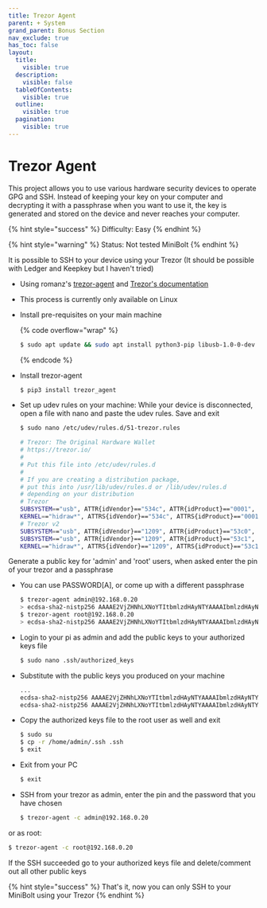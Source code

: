 ```yaml
---
title: Trezor Agent
parent: + System
grand_parent: Bonus Section
nav_exclude: true
has_toc: false
layout:
  title:
    visible: true
  description:
    visible: false
  tableOfContents:
    visible: true
  outline:
    visible: true
  pagination:
    visible: true
---
```


# Trezor Agent

This project allows you to use various hardware security devices to operate GPG and SSH. Instead of keeping your key on your computer and decrypting it with a passphrase when you want to use it, the key is generated and stored on the device and never reaches your computer.

{% hint style="success" %}
Difficulty: Easy
{% endhint %}

{% hint style="warning" %}
Status: Not tested MiniBolt
{% endhint %}

It is possible to SSH to your device using your Trezor (It should be possible with Ledger and Keepkey but I haven't tried)

* Using romanz's [trezor-agent](https://github.com/romanz/trezor-agent) and [Trezor's documentation](https://wiki.trezor.io/Apps:SSH\_agent)
* This process is currently only available on Linux
*   Install pre-requisites on your main machine

    {% code overflow="wrap" %}
    ```sh
    $ sudo apt update && sudo apt install python3-pip libusb-1.0-0-dev libudev-dev pinentry-curses
    ```
    {% endcode %}
*   Install trezor-agent

    ```sh
    $ pip3 install trezor_agent
    ```
*   Set up udev rules on your machine: While your device is disconnected, open a file with nano and paste the udev rules. Save and exit

    ```sh
    $ sudo nano /etc/udev/rules.d/51-trezor.rules
    ```

    ```sh
    # Trezor: The Original Hardware Wallet
    # https://trezor.io/
    #
    # Put this file into /etc/udev/rules.d
    #
    # If you are creating a distribution package,
    # put this into /usr/lib/udev/rules.d or /lib/udev/rules.d
    # depending on your distribution
    # Trezor
    SUBSYSTEM=="usb", ATTR{idVendor}=="534c", ATTR{idProduct}=="0001", MODE="0660", GROUP="plugdev", TAG+="uaccess", TAG+="udev-acl", SYMLINK+="trezor%n"
    KERNEL=="hidraw*", ATTRS{idVendor}=="534c", ATTRS{idProduct}=="0001", MODE="0660", GROUP="plugdev", TAG+="uaccess", TAG+="udev-acl"
    # Trezor v2
    SUBSYSTEM=="usb", ATTR{idVendor}=="1209", ATTR{idProduct}=="53c0", MODE="0660", GROUP="plugdev", TAG+="uaccess", TAG+="udev-acl", SYMLINK+="trezor%n"
    SUBSYSTEM=="usb", ATTR{idVendor}=="1209", ATTR{idProduct}=="53c1", MODE="0660", GROUP="plugdev", TAG+="uaccess", TAG+="udev-acl", SYMLINK+="trezor%n"
    KERNEL=="hidraw*", ATTRS{idVendor}=="1209", ATTRS{idProduct}=="53c1", MODE="0660", GROUP="plugdev", TAG+="uaccess", TAG+="udev-acl"
    ```

Generate a public key for 'admin' and 'root' users, when asked enter the pin of your trezor and a passphrase

*   You can use PASSWORD\[A], or come up with a different passphrase

    ```sh
    $ trezor-agent admin@192.168.0.20
    > ecdsa-sha2-nistp256 AAAAE2VjZHNhLXNoYTItbmlzdHAyNTYAAAAIbmlzdHAyNTYAAABBBByrPrzZXq3ysny74YhYC3AQLBEx7ocjG7oy3C0r+dYui772sOxjDjTj+Ra+Pi7tDjO+m0kcfiMcRjxbB9eF/dg= <ssh://admin@192.168.0.20|nist256p1>
    $ trezor-agent root@192.168.0.20
    > ecdsa-sha2-nistp256 AAAAE2VjZHNhLXNoYTItbmlzdHAyNTYAAAAIbmlzdHAyNTYAAABBBCD4lnzAIDCcMbA3MRjBALsAl4oQf2A1ILYyC/HtB6MeyPo5znrfuxcRdSSPHQ3AuN3/i7taZB2uZukPxZ+zbLA= <ssh://root@192.168.0.60|nist256p1>
    ```
*   Login to your pi as admin and add the public keys to your authorized keys file

    ```sh
    $ sudo nano .ssh/authorized_keys
    ```
*   Substitute with the public keys you produced on your machine

    ```sh
    ...
    ecdsa-sha2-nistp256 AAAAE2VjZHNhLXNoYTItbmlzdHAyNTYAAAAIbmlzdHAyNTYAAABBBByrPrzZXq3ysny74YhYC3AQLBEx7ocjG7oy3C0r+dYui772sOxjDjTj+Ra+Pi7tDjO+m0kcfiMcRjxbB9eF/dg= <ssh://admin@192.168.0.20|nist256p1>
    ecdsa-sha2-nistp256 AAAAE2VjZHNhLXNoYTItbmlzdHAyNTYAAAAIbmlzdHAyNTYAAABBBCD4lnzAIDCcMbA3MRjBALsAl4oQf2A1ILYyC/HtB6MeyPo5znrfuxcRdSSPHQ3AuN3/i7taZB2uZukPxZ+zbLA= <ssh://root@192.168.0.60|nist256p1>
    ```
*   Copy the authorized keys file to the root user as well and exit

    ```sh
    $ sudo su
    $ cp -r /home/admin/.ssh .ssh
    $ exit
    ```
*   Exit from your PC

    ```sh
    $ exit
    ```
*   SSH from your trezor as admin, enter the pin and the password that you have chosen

    ```sh
    $ trezor-agent -c admin@192.168.0.20
    ```

or as root:

```sh
$ trezor-agent -c root@192.168.0.20
```

If the SSH succeeded go to your authorized keys file and delete/comment out all other public keys&#x20;

{% hint style="success" %}
That's it, now you can only SSH to your MiniBolt using your Trezor
{% endhint %}
